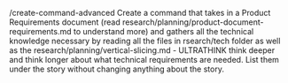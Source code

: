 /create-command-advanced Create a command that takes in a Product Requirements document (read research/planning/product-document-requirements.md to understand more) and gathers all the  technical knowledge necessary by reading all the files in rsearch/tech folder as well as the research/planning/vertical-slicing.md - ULTRATHINK think deeper and think longer about what technical requirements are needed. List them under the story without changing anything about the story.